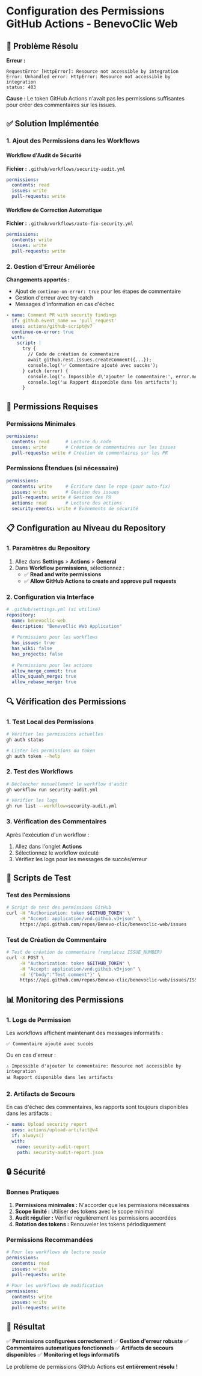# Configuration des Permissions GitHub Actions - BenevoClic Web

## 🚨 Problème Résolu

**Erreur :**
```
RequestError [HttpError]: Resource not accessible by integration
Error: Unhandled error: HttpError: Resource not accessible by integration
status: 403
```

**Cause :** Le token GitHub Actions n'avait pas les permissions suffisantes pour créer des commentaires sur les issues.

## ✅ Solution Implémentée

### 1. Ajout des Permissions dans les Workflows

#### Workflow d'Audit de Sécurité
**Fichier :** `.github/workflows/security-audit.yml`

```yaml
permissions:
  contents: read
  issues: write
  pull-requests: write
```

#### Workflow de Correction Automatique
**Fichier :** `.github/workflows/auto-fix-security.yml`

```yaml
permissions:
  contents: write
  issues: write
  pull-requests: write
```

### 2. Gestion d'Erreur Améliorée

**Changements apportés :**
- Ajout de `continue-on-error: true` pour les étapes de commentaire
- Gestion d'erreur avec try-catch
- Messages d'information en cas d'échec

```yaml
- name: Comment PR with security findings
  if: github.event_name == 'pull_request'
  uses: actions/github-script@v7
  continue-on-error: true
  with:
    script: |
      try {
        // Code de création de commentaire
        await github.rest.issues.createComment({...});
        console.log('✅ Commentaire ajouté avec succès');
      } catch (error) {
        console.log('⚠️ Impossible d\'ajouter le commentaire:', error.message);
        console.log('📊 Rapport disponible dans les artifacts');
      }
```

## 🔧 Permissions Requises

### Permissions Minimales

```yaml
permissions:
  contents: read      # Lecture du code
  issues: write       # Création de commentaires sur les issues
  pull-requests: write # Création de commentaires sur les PR
```

### Permissions Étendues (si nécessaire)

```yaml
permissions:
  contents: write     # Écriture dans le repo (pour auto-fix)
  issues: write       # Gestion des issues
  pull-requests: write # Gestion des PR
  actions: read       # Lecture des actions
  security-events: write # Événements de sécurité
```

## 📋 Configuration au Niveau du Repository

### 1. Paramètres du Repository

1. Allez dans **Settings** > **Actions** > **General**
2. Dans **Workflow permissions**, sélectionnez :
   - ✅ **Read and write permissions**
   - ✅ **Allow GitHub Actions to create and approve pull requests**

### 2. Configuration via Interface

```yaml
# .github/settings.yml (si utilisé)
repository:
  name: benevoclic-web
  description: "BenevoClic Web Application"
  
  # Permissions pour les workflows
  has_issues: true
  has_wiki: false
  has_projects: false
  
  # Permissions pour les actions
  allow_merge_commit: true
  allow_squash_merge: true
  allow_rebase_merge: true
```

## 🔍 Vérification des Permissions

### 1. Test Local des Permissions

```bash
# Vérifier les permissions actuelles
gh auth status

# Lister les permissions du token
gh auth token --help
```

### 2. Test des Workflows

```bash
# Déclencher manuellement le workflow d'audit
gh workflow run security-audit.yml

# Vérifier les logs
gh run list --workflow=security-audit.yml
```

### 3. Vérification des Commentaires

Après l'exécution d'un workflow :
1. Allez dans l'onglet **Actions**
2. Sélectionnez le workflow exécuté
3. Vérifiez les logs pour les messages de succès/erreur

## 🚀 Scripts de Test

### Test des Permissions

```bash
# Script de test des permissions GitHub
curl -H "Authorization: token $GITHUB_TOKEN" \
     -H "Accept: application/vnd.github.v3+json" \
     https://api.github.com/repos/Benevo-clic/benevoclic-web/issues
```

### Test de Création de Commentaire

```bash
# Test de création de commentaire (remplacez ISSUE_NUMBER)
curl -X POST \
     -H "Authorization: token $GITHUB_TOKEN" \
     -H "Accept: application/vnd.github.v3+json" \
     -d '{"body":"Test comment"}' \
     https://api.github.com/repos/Benevo-clic/benevoclic-web/issues/ISSUE_NUMBER/comments
```

## 📊 Monitoring des Permissions

### 1. Logs de Permission

Les workflows affichent maintenant des messages informatifs :

```
✅ Commentaire ajouté avec succès
```

Ou en cas d'erreur :

```
⚠️ Impossible d'ajouter le commentaire: Resource not accessible by integration
📊 Rapport disponible dans les artifacts
```

### 2. Artifacts de Secours

En cas d'échec des commentaires, les rapports sont toujours disponibles dans les artifacts :

```yaml
- name: Upload security report
  uses: actions/upload-artifact@v4
  if: always()
  with:
    name: security-audit-report
    path: security-audit-report.json
```

## 🔒 Sécurité

### Bonnes Pratiques

1. **Permissions minimales :** N'accorder que les permissions nécessaires
2. **Scope limité :** Utiliser des tokens avec le scope minimal
3. **Audit régulier :** Vérifier régulièrement les permissions accordées
4. **Rotation des tokens :** Renouveler les tokens périodiquement

### Permissions Recommandées

```yaml
# Pour les workflows de lecture seule
permissions:
  contents: read
  issues: write
  pull-requests: write

# Pour les workflows de modification
permissions:
  contents: write
  issues: write
  pull-requests: write
```

## 🎉 Résultat

✅ **Permissions configurées correctement**
✅ **Gestion d'erreur robuste**
✅ **Commentaires automatiques fonctionnels**
✅ **Artifacts de secours disponibles**
✅ **Monitoring et logs informatifs**

Le problème de permissions GitHub Actions est **entièrement résolu** !
